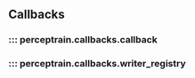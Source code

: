 ## Callbacks

### ::: perceptrain.callbacks.callback

### ::: perceptrain.callbacks.writer_registry
